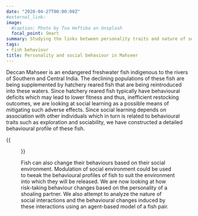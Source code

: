 ```yaml
---
date: "2020-04-27T00:00:00Z"
#external_link: 
image:
  #caption: Photo by Toa Heftiba on Unsplash
  focal_point: Smart
summary: Studying the links between personality traits and nature of social interactions in the Deccan Mahseer (Tor khudree) .
tags:
- Fish behaviour
title: Personality and social behaviour in Mahseer
---
```


Deccan Mahseer is an endangered freshwater fish indigenous to the rivers of Southern and Central India. The declining populations of these fish are being supplemented by hatchery reared fish that are being reintroduced into these waters. Since hatchery reared fish typically have behavioural deficits which may lead to lower fitness and thus, inefficient restocking outcomes, we are looking at social learning as a possible means of mitigating such adverse effects. Since social learning depends on association with other individuals which in turn is related to behavioural traits such as exploration and sociability, we have constructed a detailed behavioural profile of these fish.

{{<figure src="/project/social-interactions/mahseer.jpg" title="">}}

Fish can also change their behaviours based on their social environment. Modulation of social environment could be used to tweak the behavioural profiles of fish to suit the environment into which they will be released. We are now looking at how risk-taking behaviour changes based on the personality of a shoaling partner. We also attempt to analyze the nature of social interactions and the behavioural changes induced by these interactions using an agent-based model of a fish pair.